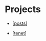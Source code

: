 # Projects

- [[posts]]
* [[tenet]]

[//begin]: # "Autogenerated link references for markdown compatibility"
[posts]: posts/posts "Posts"
[tenet]: tenet "Tenet"
[//end]: # "Autogenerated link references"